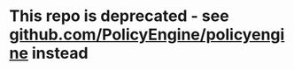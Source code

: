 # This repo is deprecated - see [github.com/PolicyEngine/policyengine](https://github.com/PolicyEngine/policyengine) instead
